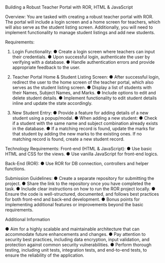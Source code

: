 Building a Robust Teacher Portal with ROR, HTML & JavaScript

Overview:
You are tasked with creating a robust teacher portal with ROR. The portal will
include a login screen and a home screen for teachers, which will also serve as the
student listing screen. Additionally, you will need to implement functionality to
manage student listings and add new students.

Requirements:

1. Login Functionality:
● Create a login screen where teachers can input their credentials.
● Upon successful login, authenticate the user by verifying with a database.
● Handle authentication errors and provide appropriate feedback to the user.

2. Teacher Portal Home & Student Listing Screen:
● After successful login, redirect the user to the home screen of the teacher
portal, which also serves as the student listing screen.
● Display a list of students with their Names, Subject Names, and Marks.
● Include options to edit and delete student details.
● Implement functionality to edit student details inline and update the state
accordingly.

3. New Student Entry:
● Provide a feature for adding details of a new student using a popup/modal.
● When adding a new student:
● Check if a student with the same name and subject combination already
exists in the database.
● If a matching record is found, update the marks for that student by adding
the new marks to the existing ones.
If no matching record is found, create a new student record.

Technology Requirements:
Front-end (HTML & JavaScript):
● Use basic HTML and CSS for the views.
● Use vanilla JavaScript for front-end logics.

Back-End (ROR):
● Use ROR for DB connection, controllers and helper functions.

Submission Guidelines:
● Create a separate repository for submitting the project.
● Share the link to the repository once you have completed the task.
● Include clear instructions on how to run the ROR project locally.
● Ensure the code is well-structured, documented, and follows best practices
for both front-end and back-end development.
● Bonus points for implementing additional features or improvements beyond
the basic requirements.

Additional Information

● Aim for a highly scalable and maintainable architecture that can
accommodate future enhancements and changes.
● Pay attention to security best practices, including data encryption, input
validation, and protection against common security vulnerabilities.
● Perform thorough testing, including unit tests, integration tests, and
end-to-end tests, to ensure the reliability of the application.